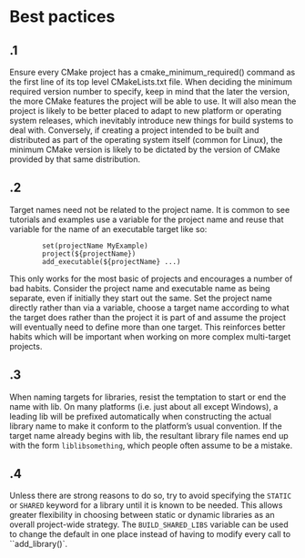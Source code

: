 # Best pactices

## .1
Ensure  every  CMake  project  has  a  cmake_minimum_required()  command  as  the  first  line  of  its  top level CMakeLists.txt file. When deciding the minimum required version number to specify, keep in mind that the later the version, the more CMake features the project will be able to use. It will also mean the project is likely to be better placed to adapt to new platform or operating system releases, which  inevitably  introduce  new  things  for  build  systems  to  deal  with.  Conversely,  if  creating  a project  intended  to  be  built  and  distributed  as  part  of  the  operating  system  itself  (common  for Linux), the minimum CMake version is likely to be dictated by the version of CMake provided by that same distribution.


## .2
Target names need not be related to the project name. It is common to see tutorials and examples use a variable for the project name and reuse that variable for the name of an executable target like so:

```
		set(projectName MyExample)
		project(${projectName})
		add_executable(${projectName} ...)
```

This only works for the most basic of projects and encourages a number of bad habits. Consider the project name and executable name as being separate, even if initially they start out the same. Set the project name directly rather than via a variable, choose a target name according to what the target does rather than the project it is part of and assume the project will eventually need to define more than one target. This reinforces better habits which will be important when working on more complex multi-target projects.

## .3
When naming targets for libraries, resist the temptation to start or end the name with lib. On many platforms (i.e. just about all except Windows), a leading lib will be prefixed automatically when constructing the actual library name to make it conform to the platform’s usual convention. If the target  name  already  begins  with  lib,  the  resultant  library  file  names  end  up  with  the  form `liblibsomething`, which people often assume to be a mistake.


## .4
Unless there are strong reasons to do so, try to avoid specifying the `STATIC` or `SHARED` keyword for a library until it is known to be needed. This allows greater flexibility in choosing between static or dynamic libraries as an overall project-wide strategy. The `BUILD_SHARED_LIBS` variable can be used to change the default in one place instead of having to modify every call to ``add_library()`.